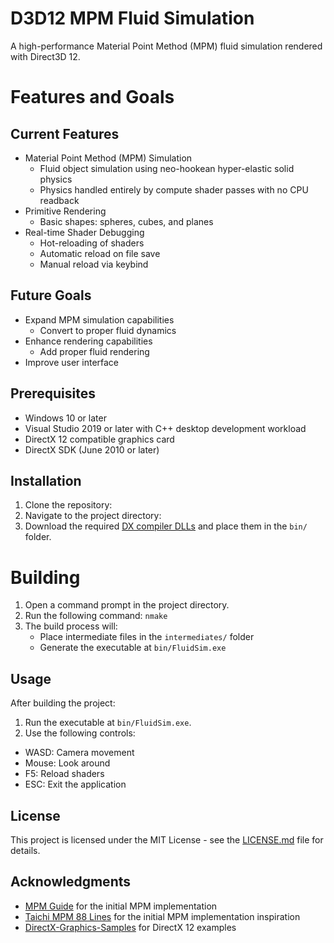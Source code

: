 # D3D12 MPM Fluid Simulation

A high-performance Material Point Method (MPM) fluid simulation rendered with Direct3D 12.

# Features and Goals

## Current Features

- Material Point Method (MPM) Simulation
  - Fluid object simulation using neo-hookean hyper-elastic solid physics
  - Physics handled entirely by compute shader passes with no CPU readback
- Primitive Rendering
  - Basic shapes: spheres, cubes, and planes
- Real-time Shader Debugging
  - Hot-reloading of shaders
  - Automatic reload on file save
  - Manual reload via keybind

## Future Goals

- Expand MPM simulation capabilities
  - Convert to proper fluid dynamics
- Enhance rendering capabilities
  - Add proper fluid rendering
- Improve user interface

 ## Prerequisites

- Windows 10 or later
- Visual Studio 2019 or later with C++ desktop development workload
- DirectX 12 compatible graphics card
- DirectX SDK (June 2010 or later)

## Installation

1. Clone the repository:
2. Navigate to the project directory:
3. Download the required [DX compiler DLLs](https://github.com/microsoft/DirectXShaderCompiler/releases) and place them in the `bin/` folder.

# Building

1. Open a command prompt in the project directory.
2. Run the following command: `nmake`
3. The build process will:
    - Place intermediate files in the `intermediates/` folder
    - Generate the executable at `bin/FluidSim.exe`


## Usage

After building the project:

1. Run the executable at `bin/FluidSim.exe`.
2. Use the following controls:
- WASD: Camera movement
- Mouse: Look around
- F5: Reload shaders
- ESC: Exit the application

## License

This project is licensed under the MIT License - see the [LICENSE.md](LICENSE.md) file for details.

## Acknowledgments

- [MPM Guide](https://nialltl.neocities.org/articles/mpm_guide) for the initial MPM implementation
- [Taichi MPM 88 Lines](https://github.com/yuanming-hu/taichi_mpm) for the initial MPM implementation inspiration
- [DirectX-Graphics-Samples](https://github.com/Microsoft/DirectX-Graphics-Samples) for DirectX 12 examples
